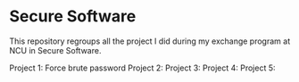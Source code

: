 # Secure Software
This repository regroups all the project I did during my exchange program at NCU in Secure Software.

Project 1: Force brute password
Project 2: 
Project 3: 
Project 4:
Project 5:
